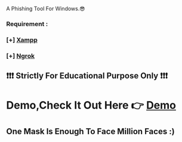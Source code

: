 A Phishing Tool For Windows.😎
<h3>Requirement :</h3>
<h3>[+] <a href="https://www.apachefriends.org/download.html">Xampp</a></h3>
<h3>[+] <a href="https://ngrok.com">Ngrok</a></h3>
<h2> ❗❗❗ Strictly For Educational Purpose Only ❗❗❗ </h2>
<h1>Demo,Check It Out Here 👉 <a href="https://viralhacks.net/War_Machine_Demo">Demo</a></h1>
<h2>One Mask Is Enough To Face Million Faces :)</h2>

